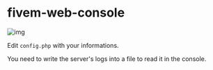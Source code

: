# fivem-web-console
![img](https://i.gyazo.com/43b0a0b7fcc97ffafaa438b54eddc9a0.png)

Edit `config.php` with your informations.

You need to write the server's logs into a file to read it in the console.
